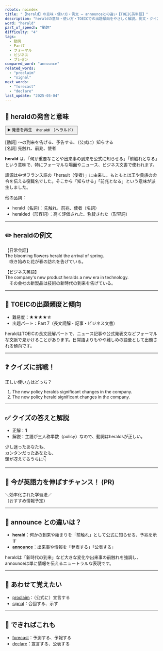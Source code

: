 ```yaml
---
robots: noindex
title: "【herald】の意味・使い方・例文 ― announceとの違い【TOEIC英単語】"
description: "heraldの意味・使い方・TOEICでの出題傾向をやさしく解説。例文・クイズ付きでannounceとの違いもわかりやすく学べます。"
word: "herald"
part_of_speech: "動詞"
difficulty: "4"
tags:
  - 動詞
  - Part7
  - フォーマル
  - ビジネス
  - プレゼン
compared_word: "announce"
related_words:
  - "proclaim"
  - "signal"
next_words:
  - "forecast"
  - "declare"
last_update: "2025-05-04"
---
```


## 🔰 heraldの発音と意味

<button class="play-audio" onclick="playTTS('herald')">
  <span class="play-audio-main">
    ▶️ 発音を再生　/hɛr.əld/
  </span>
  <span class="play-audio-sub">
    （ヘラルド）
  </span>
</button>

[動詞] 〜の到来を告げる、予告する、（公式に）知らせる  
[名詞] 先触れ、前兆、使者

**herald** は、「何か重要なことや出来事の到来を公式に知らせる」「前触れとなる」という意味で、特にフォーマルな場面やニュース、ビジネス文書で使われます。

語源は中世フランス語の「herault（使者）」に由来し、もともとは王や貴族の命令を伝える役職名でした。そこから「知らせる」「前兆となる」という意味が派生しました。

他の品詞：  
- herald（名詞）：先触れ、前兆、使者（名詞）
- heralded（形容詞）：高く評価された、称賛された（形容詞）

---

## ✏️ heraldの例文

【日常会話】  
The blooming flowers herald the arrival of spring.  
　咲き始めた花が春の訪れを告げている。

【ビジネス英語】  
The company's new product heralds a new era in technology.  
　その会社の新製品は技術の新時代の到来を告げている。

---

## 🎯 TOEICの出題頻度と傾向

- 難易度：★★★★☆
- 出題パート：Part 7（長文読解・記事・ビジネス文書）

heraldはTOEICの長文読解パートで、ニュース記事や公式発表文などフォーマルな文脈で見かけることがあります。日常語よりもやや難しめの語彙として出題される傾向です。

---

## ❓ クイズに挑戦！

正しい使い方はどっち？

1. The new policy heralds significant changes in the company.  
2. The new policy herald significant changes in the company.

---

## ✅ クイズの答えと解説

- 正解：**1**
- 解説：主語が三人称単数（policy）なので、動詞はheraldsが正しい。

少し迷ったあなたも、  
カンタンだったあなたも、  
頭が冴えてるうちに👇️

---

## 🚀 今が英語力を伸ばすチャンス！ (PR)

<div class="info-center">
＼効率化された学習法／<br>  
（おすすめ情報予定）
</div>

---

## 🤔  announce との違いは？

- **herald**：何かの到来や始まりを「前触れ」として公式に知らせる、予兆を示す
- **[announce](/announce)**：出来事や情報を「発表する」「公表する」

heraldは「新時代の到来」など大きな変化や出来事の前触れを強調し、announceは単に情報を伝えるニュートラルな表現です。

---

## 🧩 あわせて覚えたい

- [proclaim](/proclaim)：（公式に）宣言する
- [signal](/signal)：合図する、示す

---

## 📖 できればこれも

- [forecast](/forecast)：予測する、予報する
- [declare](/declare)：宣言する、公表する

<!-- cvid: aid08_bid40 -->

